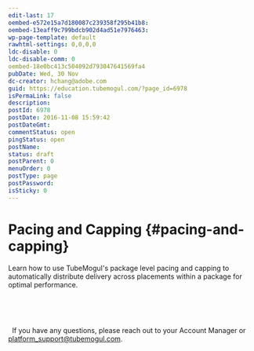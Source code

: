 ```yaml
---
edit-last: 17
oembed-e572e15a7d180087c239358f295b41b8: 
oembed-13eaff9c799bdcb902d4ad51e7976463: 
wp-page-template: default
rawhtml-settings: 0,0,0,0
ldc-disable: 0
ldc-disable-comm: 0
oembed-18e0bc413c504092d793047641569fa4
pubDate: Wed, 30 Nov
dc-creator: hchang@adobe.com
guid: https://education.tubemogul.com/?page_id=6978
isPermaLink: false
description: 
postId: 6978
postDate: 2016-11-08 15:59:42
postDateGmt:
commentStatus: open
pingStatus: open
postName: 
status: draft
postParent: 0
menuOrder: 0
postType: page
postPassword: 
isSticky: 0
---
```


# Pacing and Capping {#pacing-and-capping}

Learn how to use TubeMogul's package level pacing and capping to automatically distribute delivery across placements within a package for optimal performance.

&nbsp;

&nbsp;

&nbsp;
If you have any questions, please reach out to your Account Manager or platform_support@tubemogul.com. 
